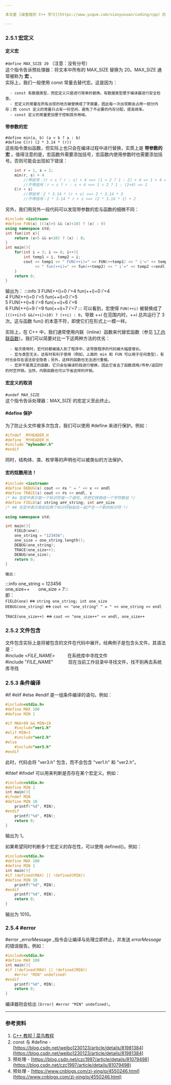 ```yaml
---

本文是 [咸鱼暄的 C++ 学习](https://www.yuque.com/xianyuxuan/coding/cpp) 的补充部分 [2 C++知识补充](https://www.yuque.com/xianyuxuan/coding/cpppp) 的一个章节。

---
```



### 2.5.1 宏定义

#### 定义宏
`#define MAX_SIZE 20` （注意：没有分号）<br />这个指令告诉预处理器：将文本中所有的 MAX_SIZE 替换为 20。MAX_SIZE 通常被称为 **宏** 。<br />实际上，我们一般使用 const 常量去替代宏。这是因为：

      - const 有数据类型，而宏定义只是进行简单的替换。有数据类型便于编译器进行安全检查。
      - 宏定义的常量在所有出现的地方被替换成了字面量，因此每一次出现都会占用一部分内存；而 const 定义的常量只占有一份空间，避免了不必要的内存分配，提高效率。
      - const 定义的常量更加便于控制其作用域。


#### 带参数的宏
`#define min(a, b) (a < b ? a : b)`<br />`#define C(r) (2 * 3.14 * (r))`<br />这些指令类似函数，但实际上也只会在编译过程中进行替换，实质上是 **带参数的宏** 。值得注意的是，宏函数外需要添加括号，宏函数内使用参数时也需要添加括号。否则可能会出现如下错误：
```cpp
	int r = 1, s = 2;
	min(r, s) + 4
        //带括号：(r < s ? r : s) + 4 <=> (1 < 2 ? 1 : 2) + 4 => 1 + 4 => 5
        //不带括号：r < s ? r : s + 4 <=> 1 < 2 ? 1 : (2+4) => 1
    C(r + s)
        //带括号：2 * 3.14 * (r + s) <=> 2 * 3.14 * 3
        //不带括号：2 * 3.14 * r + s <=> (2 * 3.14 * 1) + 2
```

另外，我们用另外一段代码可以发现带参数的宏与函数的细微不同：
```cpp
#include <iostream>
#define FUN(x) (((x)>5 && (x)<10) ? (x) : 0)
using namespace std; 
int fun(int x){
	return (x>5 && x<10) ? (x) : 0;
}
int main(){
	for(int i = 3; i <= 6; i++){
		int temp1 = i, temp2 = i;
		cout << temp1 << " FUN(++i)=" << FUN(++temp1) << " i'=" << temp1
			 << " fun(++i)=" << fun(++temp2) << " i'=" << temp2 <<endl;
	}
	return 0;
}
```
输出为：
:::info
3 FUN(++i)=0 i'=4 fun(++i)=0 i'=4<br />4 FUN(++i)=0 i'=5 fun(++i)=0 i'=5<br />5 FUN(++i)=8 i'=8 fun(++i)=6 i'=6<br />6 FUN(++i)=9 i'=9 fun(++i)=7 i'=7
:::
可以看到，宏使得 `FUN(++i)` 被替换成了` (((++i)>5 &&(++i)<10) ? (++i) : 0`，导致 ++i 在范围内时，++i 总共运行了 3 次。这与函数 fun() 的本意不符，即使它们在形式上一模一样。

实际上，在 C++ 中，我们通常使用内联（inline）函数来代替宏函数（参见 [1.7 内联函数](https://www.yuque.com/xianyuxuan/coding/cpp-oop#1wQNV)）。我们可以简要对比一下这两种方法的优劣：

      - 每次使用时，宏代码都被插入到了程序中，这导致程序的代码被大幅度增长。
      - 宏与类型无关。这有时有利于使用（例如，上面的 min 和 FUN 可以用于任何类型），有时也会存在语法安全隐患；另外，这样的函数也无法进行重载。
      - 宏并不是真正的函数，它只会在编译阶段进行替换，因此它省去了函数调用/传参/返回时的时空开销。当然，内联函数也可以节省这样的开销。


#### 宏定义的取消
`#undef MAX_SIZE` <br />这个指令告诉处理器：MAX_SIZE 的宏定义至此终止。


#### #define 保护
为了防止头文件被多次包含，我们可以使用 #define 来进行保护。例如：
```cpp
#ifndef _MYHEADER_H
#define _MYHEADER_H
#include "myheader.h"
#endif
```
同时，结构体、类、枚举等的声明也可以被类似的方法保护。


#### 宏的炫酷用法！
```cpp
#include <iostream>
#define DEBUG(x) cout << #x " = " << x << endl
#define TRACE(s) cout << #s << endl, s
/* #a 在宏中表示取一个标识符或一个语句，并把它转换成一个字符数组 */ 
#define FIELD(a) string a##_string; int a##_size
/* ## 在宏中表示取前后两个标识符粘贴在一起产生一个新的标识符 */
 
using namespace std;

int main(){
	FIELD(one);
	one_string = "123456";
	one_size = one_string.length();
	DEBUG(one_string);
	TRACE(one_size++);
	DEBUG(one_size);
	return 0;
}
```
	输出：
:::info
one_string = 123456<br />one_size++
      one_size = 7:::
	<br />即：<br />	`FIELD(one)` <=> `string one_string; int one_size`<br />	`DEBUG(one_string)` <=> `cout << "one_string" " = " << one_string << endl  `<br />	`TRACE(one_size++) `<=> `cout << "one_size++" << endl, one_size++`


### 2.5.2 文件包含
文件包含实际上是将被包含的文件在代码中展开。经典例子是包含头文件。其语法是：<br />#include <_FILE_NAME_>          在系统库中寻找文件<br />#include "_FILE_NAME_"            现在当前工作目录中寻找文件，找不到再去系统库寻找


### 2.5.3 条件编译
#if #elif #else #endif 是一组条件编译的语句。例如：
```cpp
#include<stdio.h>
#define MAX 100
#define MIN 1

#if MAX>99 && MIN>10
	#include"ver1.h"
#elif MIN>3
	#include"ver2.h"
#else
	#include"ver3.h"
#endif
```
此时，代码会将 "ver3.h" 包含，而不会包含 "ver1.h" 和 "ver2.h"。

#ifdef #ifndef 可以用来判断是否存在某个宏定义。例如：
```cpp
#include<stdio.h>
#define MIN 1
int main(){
#ifndef MIN
#define MIN 10
    printf("%d", MIN);
#endif
    printf("%d", MIN);
    return 0;
}
```
输出为 1。

如果希望同时判断多个宏定义的存在性，可以使用 defined()。例如：
```cpp
#include<stdio.h>
#define MAX 100
#define MIN 1
int main(){
#if (defined(MAX) || !defined(MIN))
#define MIN 10
    printf("%d", MIN);
#endif
    printf("%d", MIN);
    return 0;
}
```
输出为 1010。


### 2.5.4 #error
#error _errorMessage _指令会让编译与处理立即终止，并发送 _errorMessage_ 的错误报告。例如：
```cpp
#include<stdio.h>
#define MAX 100
int main(){
#if (!defined(MAX) || !defined(MIN))
	#error "MIN" undefined!
#endif
    printf("%d", MIN);
    return 0;
}
```
编译器则会给出 `[Error] #error "MIN" undefined!`。

---


### 参考资料

1. [C++ 教程 | 菜鸟教程](https://www.runoob.com/cplusplus/cpp-tutorial.html)
2. const 与 #define - [https://blog.csdn.net/weibo1230123/article/details/81981384](https://blog.csdn.net/weibo1230123/article/details/81981384)
3. 预处理 - [https://blog.csdn.net/czc1997/article/details/81079498](https://blog.csdn.net/czc1997/article/details/81079498)
4. 预处理 - [https://www.cnblogs.com/zi-xing/p/4550246.html](https://www.cnblogs.com/zi-xing/p/4550246.html)
